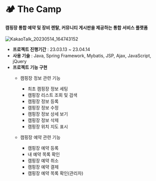 # 🏕️ The Camp
####  캠핑장 통합 예약 및 장비 렌탈, 커뮤니티 게시판을 제공하는 통합 서비스 플랫폼

![KakaoTalk_20230514_164743152](https://github.com/YU3727/The_Camp/assets/121842745/cd675903-e8e0-4bb3-9c49-281161c90d68)


* __프로젝트 진행기간__ : 23.03.13 ~ 23.04.14
* __사용 기술__ : Java, Spring Framework, Mybatis, JSP, Ajax, JavaScript, jQuery
* __프로젝트 기능 구현__
  * 캠핑장 정보 관련 기능
    * 최초 캠핑장 정보 세팅
    * 캠핑장 리스트 조회 및 검색
    * 캠핑장 정보 등록
    * 캠핑장 정보 수정
    * 캠핑장 정보 상세 보기
    * 캠핑장 정보 삭제
    * 캠핑장 위치 지도 표시

  * 캠핑장 예약 관련 기능
    * 캠핑장 예약 등록
    * 내 예약 목록 확인
    * 캠핑장 예약 취소
    * 캠핑장 예약 결제
    * 캠핑장 예약 목록 확인(관리자)
